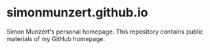 simonmunzert.github.io
============================

Simon Munzert's personal homepage.
This repository contains public materials of my GitHub homepage.
